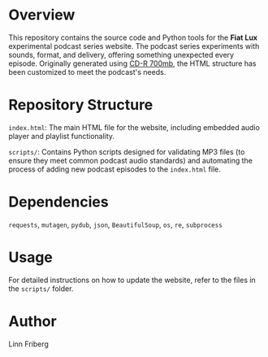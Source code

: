 # Overview

This repository contains the source code and Python tools for the **Fiat Lux** experimental podcast series website. The podcast series experiments with sounds, format, and delivery, offering something unexpected every episode. Originally generated using [CD-R 700mb](https://github.com/thebaer/cdr), the HTML structure has been customized to meet the podcast's needs.

# Repository Structure

`index.html`: The main HTML file for the website, including embedded audio player and playlist functionality.

`scripts/`: Contains Python scripts designed for validating MP3 files (to ensure they meet common podcast audio standards) and automating the process of adding new podcast episodes to the `index.html` file.

# Dependencies

`requests`, `mutagen`, `pydub`, `json`, `BeautifulSoup`, `os`, `re`, `subprocess`

# Usage

For detailed instructions on how to update the website, refer to the files in the `scripts/` folder.

# Author

Linn Friberg
